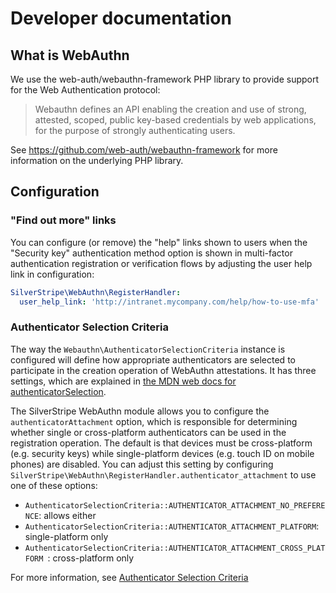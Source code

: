 # Developer documentation

## What is WebAuthn

We use the web-auth/webauthn-framework PHP library to provide support for the Web Authentication protocol:

> Webauthn defines an API enabling the creation and use of strong, attested, scoped, public key-based credentials by
> web applications, for the purpose of strongly authenticating users.

See https://github.com/web-auth/webauthn-framework for more information on the underlying PHP library.

## Configuration

### "Find out more" links

You can configure (or remove) the "help" links shown to users when the "Security key" authentication method
option is shown in multi-factor authentication registration or verification flows by adjusting the user help link
in configuration:

```yaml
SilverStripe\WebAuthn\RegisterHandler:
  user_help_link: 'http://intranet.mycompany.com/help/how-to-use-mfa'
```

### Authenticator Selection Criteria

The way the `Webauthn\AuthenticatorSelectionCriteria` instance is configured will define how appropriate authenticators
are selected to participate in the creation operation of WebAuthn attestations. It has three settings, which are
explained in [the MDN web docs for authenticatorSelection](https://developer.mozilla.org/en-US/docs/Web/API/PublicKeyCredentialCreationOptions/authenticatorSelection#Syntax).

The SilverStripe WebAuthn module allows you to configure the `authenticatorAttachment` option, which is responsible
for determining whether single or cross-platform authenticators can be used in the registration operation. The default
is that devices must be cross-platform (e.g. security keys) while single-platform devices (e.g. touch ID on mobile
phones) are disabled. You can adjust this setting by configuring
`SilverStripe\WebAuthn\RegisterHandler.authenticator_attachment` to use one of these options:

* `AuthenticatorSelectionCriteria::AUTHENTICATOR_ATTACHMENT_NO_PREFERENCE`: allows either
* `AuthenticatorSelectionCriteria::AUTHENTICATOR_ATTACHMENT_PLATFORM`: single-platform only
* `AuthenticatorSelectionCriteria::AUTHENTICATOR_ATTACHMENT_CROSS_PLATFORM `: cross-platform only

For more information, see [Authenticator Selection Criteria](https://github.com/web-auth/webauthn-framework/blob/v1.2/doc/webauthn/PublicKeyCredentialCreation.md#authenticator-selection-criteria)
